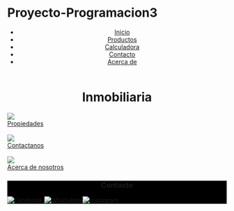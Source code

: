 # Proyecto-Programacion3
<!DOCTYPE html>
<html>
<head>
	<meta charset="utf-8">
	<meta name="viewport" content="width=device-width, initial-scale=1">
	<title>Web de vestas inmobiliaria</title>
	<link rel="icon"  href="https://i.pinimg.com/564x/fc/16/ef/fc16eff6cd8c7ff12538799b8bd8f82e.jpg">
	<link rel="stylesheet" type="text/css" href="styles.css">
</head>

<body>  
	<header>
		<ul>
			<li><a href="home.html">Inicio</a></li>
			<li><a href="apts.html">Productos</a></li>
			<li><a href="CalculadoraWeb.html">Calculadora</a></li>
			<li><a href="#contacto">Contacto</a></li>
			<li><a href="acaercade.html">Acerca de</a></li>
		</ul>
	</header>
	
<main>
		<h1><center>Inmobiliaria</center></h1>
</main>

<a href="apts.html" position=center>
    <div class="contenedor">
      <img src="https://img.freepik.com/foto-gratis/texturas-exteriores-contrastantes_23-2149702208.jpg?semt=ais_hybrid&w=740">
      	<div class="texto">Propiedades</div>
    	</div>
</a><br>

<a href="#contacto" position=center>
    <div class="contenedor">
      <img src="https://img.freepik.com/fotos-premium/empresario-usando-tableta-digital-sosteniendo-lapiz-optico-presionando-pantalla-virtual-boton-barra-busqueda_35674-12769.jpg">
      <div class="texto">Contactanos</div>
    </div><br>
</a>

<a href="acaercade.html" position=center>
    <div class="contenedor">
      <img src="https://web.persianfreegate.com/wp-content/uploads/2021/11/contact_us_background2.jpg">
      <div class="texto">Acerca de nosotros</div>
    </div>
</a>

</body>

<footer style="background-color:black">
	<section id="contacto">
		<h3><center>Contacto</center></h3>
			<div class="social-bar">
        		<a href="https://www.facebook.com/UniversidadECCI" target="_blank" rel="noopener noreferrer" title="Facebook">
          			<img src="https://upload.wikimedia.org/wikipedia/commons/5/51/Facebook_f_logo_%282019%29.svg" alt="Facebook"/>
        		</a>
          		<a href="https://wa.me/573162862300?text=Hola%20quiero%20más%20información" target="_blank" rel="noopener noreferrer" title="WhatsApp">
           			<img src="https://upload.wikimedia.org/wikipedia/commons/6/6b/WhatsApp.svg" alt="WhatsApp" />
          		</a>
            	<a href="https://www.instagram.com/universidad.ecci/" target="_blank" rel="noopener noreferrer" title="Instagram">
              		<img src="https://upload.wikimedia.org/wikipedia/commons/e/e7/Instagram_logo_2016.svg" alt="Instagram" />
           		</a>
  			</div> 
</footer> 

</html>
